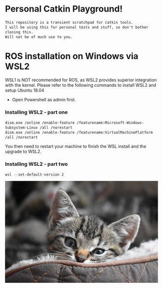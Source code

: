 # Personal Catkin Playground!
```
This repository is a transient scratchpad for catkin tools. 
I will be using this for personal tests and stuff, so don't bother cloning this. 
Will not be of much use to you.
```

# ROS installation on Windows via WSL2

WSL1 is NOT recommended for ROS, as WSL2 provides superior integration with the kernel. Please refer to the following commands to install WSL2 and setup Ubuntu 18.04

* Open Powershell as admin first.

### Installing WSL2 - part one
```
dism.exe /online /enable-feature /featurename:Microsoft-Windows-Subsystem-Linux /all /norestart
dism.exe /online /enable-feature /featurename:VirtualMachinePlatform /all /norestart
```
You then need to restart your machine to finish the WSL install and the upgrade to WSL2.

### Installing WSL2 - part two
```
wsl --set-default-version 2
```




![alt pic_go_brrr](cat.png "Random cat pic I found on the internet")
